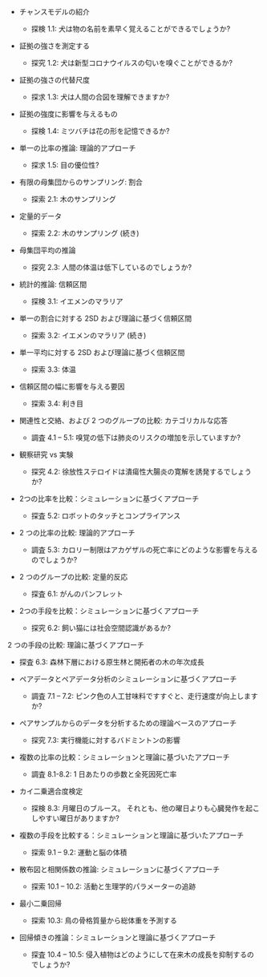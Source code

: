 
* チャンスモデルの紹介
  * 探検 1.1: 犬は物の名前を素早く覚えることができるでしょうか?

* 証拠の強さを測定する
  * 探究 1.2: 犬は新型コロナウイルスの匂いを嗅ぐことができるか?

* 証拠の強さの代替尺度
  * 探求 1.3: 犬は人間の合図を理解できますか?

* 証拠の強度に影響を与えるもの
  * 探検 1.4: ミツバチは花の形を記憶できるか?

* 単一の比率の推論: 理論的アプローチ
  * 探求 1.5: 目の優位性?

* 有限の母集団からのサンプリング: 割合
  * 探索 2.1: 木のサンプリング

* 定量的データ
  * 探索 2.2: 木のサンプリング (続き)

* 母集団平均の推論
  * 探究 2.3: 人間の体温は低下しているのでしょうか?

* 統計的推論: 信頼区間
  * 探検 3.1: イエメンのマラリア

* 単一の割合に対する 2SD および理論に基づく信頼区間
  * 探索 3.2: イエメンのマラリア (続き)

* 単一平均に対する 2SD および理論に基づく信頼区間
  * 探索 3.3: 体温

* 信頼区間の幅に影響を与える要因
  * 探索 3.4: 利き目

* 関連性と交絡、および 2 つのグループの比較: カテゴリカルな応答
  * 調査 4.1 – 5.1: 嗅覚の低下は肺炎のリスクの増加を示していますか?

* 観察研究 vs 実験
  * 探究 4.2: 徐放性ステロイドは潰瘍性大腸炎の寛解を誘発するでしょうか?

* 2つの比率を比較：シミュレーションに基づくアプローチ
  * 探査  5.2: ロボットのタッチとコンプライアンス

* 2 つの比率の比較: 理論的アプローチ
  * 調査 5.3: カロリー制限はアカゲザルの死亡率にどのような影響を与えるのでしょうか?

* 2 つのグループの比較: 定量的反応
  * 探査  6.1: がんのパンフレット

* 2つの手段を比較：シミュレーションに基づくアプローチ
  * 探究 6.2: 飼い猫には社会空間認識があるか?

2 つの手段の比較: 理論に基づくアプローチ
  * 探査 6.3: 森林下層における原生林と開拓者の木の年次成長

* ペアデータとペアデータ分析のシミュレーションに基づくアプローチ
  * 調査 7.1 – 7.2: ピンク色の人工甘味料ですすぐと、走行速度が向上しますか?

* ペアサンプルからのデータを分析するための理論ベースのアプローチ
  * 探究 7.3: 実行機能に対するバドミントンの影響

* 複数の比率の比較：シミュレーションと理論に基づいたアプローチ
  * 調査 8.1-8.2: 1 日あたりの歩数と全死因死亡率

* カイ二乗適合度検定
  * 探検 8.3: 月曜日のブルース。 それとも、他の曜日よりも心臓発作を起こしやすい曜日がありますか?

* 複数の手段を比較する：シミュレーションと理論に基づいたアプローチ
  * 探索 9.1 – 9.2: 運動と脳の体積

* 散布図と相関係数の推論: シミュレーションに基づくアプローチ
  * 探索 10.1 – 10.2: 活動と生理学的パラメーターの追跡

* 最小二乗回帰
  * 探索 10.3: 鳥の骨格質量から総体重を予測する

* 回帰傾きの推論：シミュレーションと理論に基づくアプローチ
  * 探査 10.4 – 10.5: 侵入植物はどのようにして在来木の成長を抑制するのでしょうか?
